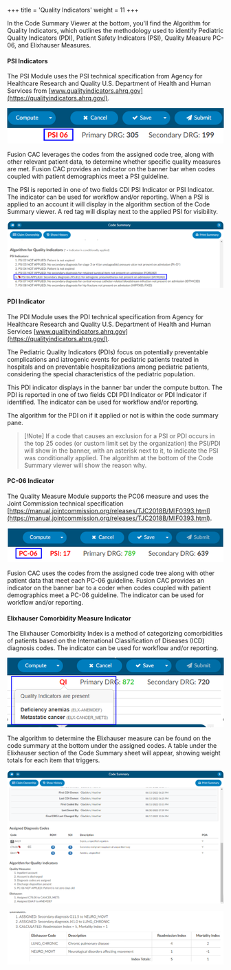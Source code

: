 +++
title = 'Quality Indicators'
weight = 11
+++

In the Code Summary Viewer at the bottom, you'll find the Algorithm for Quality Indicators, which outlines the methodology used to identify Pediatric Quality Indicators (PDI), Patient Safety Indicators (PSI), Quality Measure PC-06, and Elixhauser Measures. 

#### PSI Indicators

The PSI Module uses the PSI technical specification from Agency for Healthcare Research and Quality
U.S. Department of Health and Human Services from [www.qualityindicators.ahrq.gov](https://qualityindicators.ahrq.gov/).

![PSI 06 in Banner Bar](PSI06.png)

Fusion CAC leverages the codes from the assigned code tree, along with other relevant patient data, to determine whether specific quality measures are met. Fusion CAC provides an indicator on the banner bar when codes coupled with patient demographics meet a PSI guideline.

The PSI is reported in one of two fields CDI PSI Indicator or PSI Indicator. The indicator can be used for workflow and/or reporting. When a PSI is applied to an account it will display in the algorithm section of the Code Summary viewer. A red tag will display next to the applied PSI for visibility. 

![PSI Algorithm Flag](PSIAlgorithm.png)

#### PDI Indicator

The PDI Module uses the PDI technical specification from Agency for Healthcare Research and Quality
U.S. Department of Health and Human Services [www.qualityindicators.ahrq.gov](https://qualityindicators.ahrq.gov/).

The Pediatric Quality Indicators (PDIs) focus on potentially preventable complications and iatrogenic
events for pediatric patients treated in hospitals and on preventable hospitalizations among pediatric
patients, considering the special characteristics of the pediatric population.

This PDI indicator displays in the banner bar under the compute button. The PDI is reported in one of two fields CDI PDI Indicator or PDI Indicator if identified. The indicator can be used for workflow and/or reporting.

The algorithm for the PDI on if it applied or not is within the code summary pane.

>[!Note] If a code that causes an exclusion for a PSI or PDI occurs in the top 25 codes (or custom limit set by the organization) the PSI/PDI will show in the banner, with an asterisk next to it, to indicate the PSI was conditionally applied.  The algorithm at the bottom of the Code Summary viewer will show the reason why. 


#### PC-06 Indicator

The Quality Measure Module supports the PC06 measure and uses the Joint Commission technical
specification [https://manual.jointcommission.org/releases/TJC2018B/MIF0393.html](https://manual.jointcommission.org/releases/TJC2018B/MIF0393.html).

![PC-06 Banner Bar](PC06.png)

Fusion CAC uses the codes from the assigned code tree along with other patient data that meet each PC-06
guideline. Fusion CAC provides an indicator on the banner bar to a coder when codes coupled with
patient demographics meet a PC-06 guideline. The indicator can be used for workflow and/or reporting.


#### Elixhauser Comorbidity Measure Indicator

The Elixhauser Comorbidity Index is a method of categorizing comorbidities of patients based on the
International Classification of Diseases (ICD) diagnosis codes. The indicator can be used for workflow
and/or reporting. 

![Elixhauser Banner Bar](Elixhauser.png)

The algorithm to determine the Elixhauser measure can be found on the code summary at the bottom under the assigned codes. A table under the Elixhauser section of the Code Summary sheet will appear, showing weight totals for each item that triggers.

![Elixhauser Alorithim Code Summary](ElixhauserAlgorithim.png)

![Elixhauser Table Code Summary](ElixhauserTable.png)